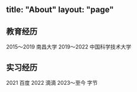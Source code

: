 title: "About"
layout: "page"
---

## 教育经历

2015～2019 南昌大学
2019～2022 中国科学技术大学

## 实习经历

2021 百度
2022 滴滴
2023～至今 字节
